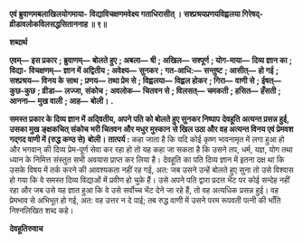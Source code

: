 **एवं ब्रुवाणमबलाखिलयोगमाया-** **विद्याविचक्षणमवेक्ष्य गताधिरासीत् ।** **सश्प्रश्रयप्रणयविह्वलया गिरेषद्-** **व्रीडावलोकविलसद्धसिताननाह ॥ ९॥** 

**शब्दार्थ** 

**एवम्—** **इस प्रकार** **; ब्रुवाणम्—** **बोलते हुए** **; अबला—** **षी** **; अखिल—** **सश्पूर्ण** **; योग-माया—** **दिव्य ज्ञान का** **; विद्या-** **विचक्षणम्—** **ज्ञान में अद्वितीय** **; अवेक्ष्य—** **सुनकर** **; गत-आधि:—** **सन्तुष्ट** **; आसीत्—** **हो गई** **; सश्प्रश्रय—** **विनय के** **साथ** **; प्रणय—** **तथा प्रेम से** **; विह्वलया—** **विह्वल होकर** **; गिरा—** **वाणी से** **; ईषत्—** **कुछ-कुछ** **; व्रीडा—** **लज्जा, संकोच** **;** **अवलोक—** **चितवन से** **; विलसत्—** **चमकती** **; हसित—** **हँसती** **; आनना—** **मुख वाली** **; आह—** **बोली।** **.** 

**समस्त प्रकार के दिव्य ज्ञान में अदि्वतीय, अपने पति को बोलते हुए सुनकर निष्पाप** **देवहूति अत्यन्त प्रसन्न हुई, उसका मुख ङ्क्षकचित् संकोच भरी चितवन और मधुर मुस्कान** **से खिल उठा और वह अत्यन्त विनय एवं प्रेमवश गद्गद वाणी में (रुद्ध कण्ठ से)** **बोली।** **तात्पर्य :** कहा जाता है कि यदि कोई कृष्ण भावनामृत में लगा हुआ हो और भगवान् की दिव्य प्रेम-पूर्ण सेवा कर रहा हो तो यह कहा जा सकता है कि उसने तप, धर्म, यज्ञ, योग तथा ध्यान के निमित्त संस्तुत सभी अवयास प्राप्त कर लिया है। देवहूति का पति दिव्य ज्ञान में इतना दक्ष था कि उसके विषय में तर्क करने की आवश्यकता नहीं रह गई, अत: जब उसने उन्हें बोलते हुए सुना तो उसे विश्वास हो गया कि वे समस्त दिव्य विद्याओं में प्रवीण हो चुके हैं। उसे अपने पति द्वारा प्रदत्त भेंट पर कोई सन्देह नहीं रहा और जब उसे यह ज्ञात हुआ कि वे उसे सर्वोच्च भेंट देने जा रहे हैं, तो वह अत्यधिक प्रसन्न हुई। वह प्रेमभाव से अभिभूत हो गई, अत: वह उत्तर न दे पाई; तब रुद्ध वाणी में उसने परम रूपवती पत्नी की भाँति निश्नलिखित शब्द कहे।  

**देवहूतिरुवाच** 